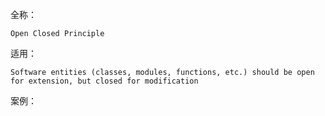 ﻿全称：
    
    Open Closed Principle
    
适用：
    
    Software entities (classes, modules, functions, etc.) should be open for extension, but closed for modification
    
案例：

